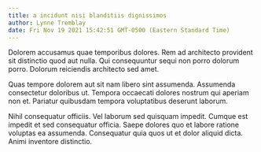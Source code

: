 ```yaml
---
title: a incidunt nisi blanditiis dignissimos
author: Lynne Tremblay
date: Fri Nov 19 2021 15:42:51 GMT-0500 (Eastern Standard Time)
---
```

Dolorem accusamus quae temporibus dolores. Rem ad architecto provident sit distinctio quod aut nulla. Qui consequuntur sequi non porro dolorum porro. Dolorum reiciendis architecto sed amet.

 Quas tempore dolorem aut sit nam libero sint assumenda. Assumenda consectetur doloribus ut. Tempora occaecati dolores nostrum qui aperiam non et. Pariatur quibusdam tempora voluptatibus deserunt laborum.

 Nihil consequatur officiis. Vel laborum sed quisquam impedit. Cumque est impedit et sed consequatur officia. Saepe dolores quo et labore ratione voluptas ea assumenda. Consequatur quia quos ut et dolor aliquid dicta. Animi inventore distinctio.